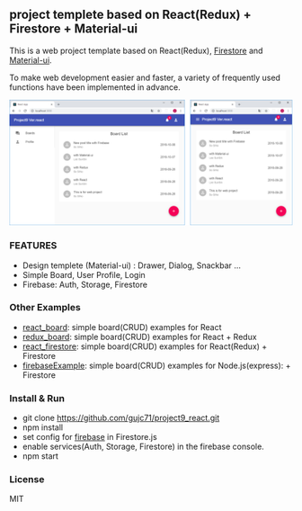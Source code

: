 ## project templete based on React(Redux) + Firestore + Material-ui ##

This is a web project template based on React(Redux), [Firestore](https://firebase.google.com/docs/) and [Material-ui](https://material-ui.com/).

To make web development easier and faster, a variety of frequently used functions have been implemented in advance.

![Screenshot](./screenshot.png)

### FEATURES ###

- Design templete (Material-ui) : Drawer, Dialog, Snackbar ...
- Simple Board, User Profile, Login
- Firebase: Auth, Storage, Firestore

### Other Examples ###

- [react_board](https://github.com/gujc71/react_board): simple board(CRUD) examples for React
- [redux_board](https://github.com/gujc71/redux_board): simple board(CRUD) examples for React + Redux
- [react_firestore](https://github.com/gujc71/react_firestore): simple board(CRUD) examples for React(Redux) + Firestore
- [firebaseExample](https://github.com/gujc71/firebaseExample): simple board(CRUD) examples for Node.js(express): + Firestore


### Install & Run ###

- git clone https://github.com/gujc71/project9_react.git
- npm install
- set config for [firebase](https://firebase.google.com/docs/web/setup?authuser=0) in Firestore.js 
- enable services(Auth, Storage, Firestore) in the firebase console.
- npm start

### License ###
MIT